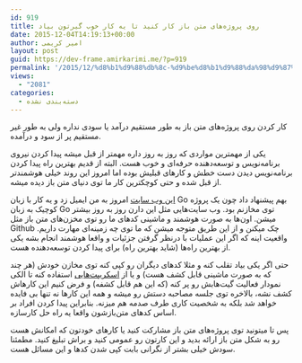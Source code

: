 ```yaml
---
id: 919
title: روی پروژه‌های متن باز کار کنید تا یه کار خوب گیرتون بیاد
date: 2015-12-04T14:19:13+00:00
author: امیر کریمی
layout: post
guid: https://dev-frame.amirkarimi.me/?p=919
permalink: '/2015/12/%d8%b1%d9%88%db%8c-%d9%be%d8%b1%d9%88%da%98%d9%87%e2%80%8c%d9%87%d8%a7%db%8c-%d9%85%d8%aa%d9%86-%d8%a8%d8%a7%d8%b2-%da%a9%d8%a7%d8%b1-%da%a9%d9%86%db%8c%d8%af-%d8%aa%d8%a7-%db%8c%d9%87-%da%a9%d8%a7/'
views:
  - "2081"
categories:
  - دسته‌بندی نشده
---
```

کار کردن روی پروژه‌های متن باز به طور مستقیم درآمد یا سودی نداره ولی به طور غیر مستقیم پر از سود و درآمده.

یکی از مهمترین مواردی که روز به روز داره مهمتر از قبل میشه پیدا کردن نیروی برنامه‌نویس و توسعه‌دهنده حرفه‌ای و خوب هست. البته از قدیم بهترین راه پیدا کردن برنامه‌نویس دیدن دست خطش و کارهای قبلیش بوده اما امروز این روند خیلی هوشمندتر از قبل شده و حتی کوچکترین کار ما توی دنیای متن باز دیده میشه.

<a href="http://sourced.ai" target="_blank">این وب سایت</a> امروز به من ایمیل زد و یه کار با زبان Go بهم پیشنهاد داد چون یک پروژه کوچیک به زبان Go توی مخازنم بود. وب سایت‌هایی مثل این دارن روز به روز بیشتر میشن. اون‌ها به صورت هوشمند و ماشینی کدهای ما رو توی مخزن‌های متن باز مثل Github چک میکنن و از این طریق متوجه میشن که ما توی چه زمینه‌ای مهارت داریم. واقعیت اینه که اگر این عملیات با درنظر گرفتن جزئیات و واقعا هوشمند انجام بشه یکی از بهترین راه‌ها (شاید بهترین راه) برای پیدا کردن توسعه‌دهنده هست.

حتی اگر یکی بیاد تقلب کنه و مثلا کدهای دیگران رو کپی کنه توی مخازن خودش (هر چند که به صورت ماشینی قابل کشف هست) و یا از <a href="https://github.com/avinassh/rockstar" target="_blank">اسکریپت‌هایی</a> استفاده کنه تا الکی نمودار فعالیت گیت‌هابش رو پر کنه (که این هم قابل کشفه) و فرض کنیم این کارهاش کشف نشه، بالاخره توی جلسه مصاحبه دستش رو میشه و همه این کارها نه تنها بی فایده خواهد شد بلکه به شخصیت کاری طرف صدمه هم میزنه. بنابراین پیدا کردن افراد بر اساس کدهای متن‌بازشون واقعا یه راه حل کارسازه.

پس تا میتونید توی پروژه‌های متن باز مشارکت کنید یا کارهای خودتون که امکانش هست رو به شکل متن باز ارائه بدید و این کارتون رو عمومی کنید و براش تبلیغ کنید. مطمئنا سودش خیلی بشتر از نگرانی بابت کپی شدن کدها و این مسائل هست.